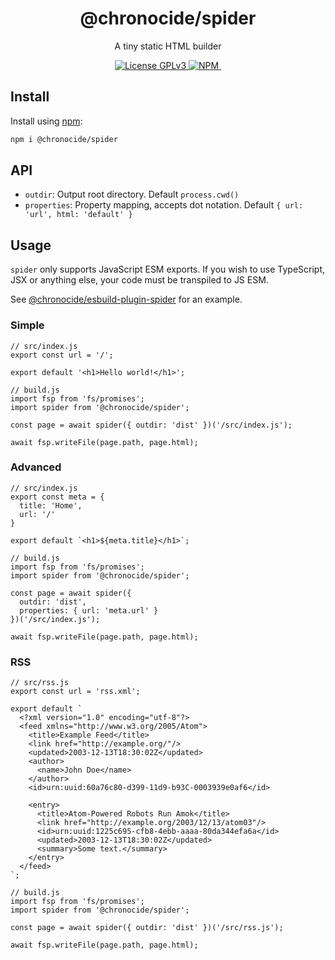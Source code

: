 <div align="center">
  <h1>@chronocide/spider</h1>
  <p>A tiny static HTML builder</p>
  <a href="/LICENSE">
    <img alt="License GPLv3" src="https://img.shields.io/badge/license-GPLv3-blue.svg" />
  </a>
  <a href="https://www.npmjs.com/package/@chronocide/spider">
    <img alt="NPM" src="https://img.shields.io/npm/v/@chronocide/spider?label=npm">
  </a>
  <img src="https://img.badgesize.com/nevware21/badgesize/main/README.md" alt="" />
</div>

## Install

Install using [npm](npmjs.org):

```sh
npm i @chronocide/spider
```

## API

 - `outdir`: Output root directory. Default `process.cwd()`
 - `properties`: Property mapping, accepts dot notation. Default `{ url: 'url', html: 'default' }`

## Usage

`spider` only supports JavaScript ESM exports. If you wish to use TypeScript, JSX or anything else, your code must be transpiled to JS ESM.

See [@chronocide/esbuild-plugin-spider](https://github.com/chronoDave/esbuild-plugin-spider) for an example.

### Simple

```JS
// src/index.js
export const url = '/';

export default '<h1>Hello world!</h1>';
```

```JS
// build.js
import fsp from 'fs/promises';
import spider from '@chronocide/spider';

const page = await spider({ outdir: 'dist' })('/src/index.js');

await fsp.writeFile(page.path, page.html);
```

### Advanced

```JS
// src/index.js
export const meta = {
  title: 'Home',
  url: '/'
}

export default `<h1>${meta.title}</h1>`;
```

```JS
// build.js
import fsp from 'fs/promises';
import spider from '@chronocide/spider';

const page = await spider({
  outdir: 'dist',
  properties: { url: 'meta.url' }
})('/src/index.js');

await fsp.writeFile(page.path, page.html);
```

### RSS

```JS
// src/rss.js
export const url = 'rss.xml';

export default `
  <?xml version="1.0" encoding="utf-8"?>
  <feed xmlns="http://www.w3.org/2005/Atom">
    <title>Example Feed</title>
    <link href="http://example.org/"/>
    <updated>2003-12-13T18:30:02Z</updated>
    <author>
      <name>John Doe</name>
    </author>
    <id>urn:uuid:60a76c80-d399-11d9-b93C-0003939e0af6</id>

    <entry>
      <title>Atom-Powered Robots Run Amok</title>
      <link href="http://example.org/2003/12/13/atom03"/>
      <id>urn:uuid:1225c695-cfb8-4ebb-aaaa-80da344efa6a</id>
      <updated>2003-12-13T18:30:02Z</updated>
      <summary>Some text.</summary>
    </entry>
  </feed>
`;
```

```JS
// build.js
import fsp from 'fs/promises';
import spider from '@chronocide/spider';

const page = await spider({ outdir: 'dist' })('/src/rss.js');

await fsp.writeFile(page.path, page.html);
```
